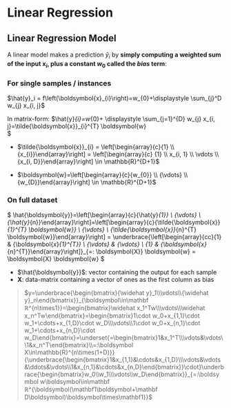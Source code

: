 # Linear Regression

## Linear Regression Model

A linear model makes a prediction $\hat{y}_i$ by **simply computing a weighted sum of the input $\boldsymbol{x}_i$, plus a constant $w_0$ called the _bias_ term**:

### For single samples / instances
$\hat{y}_i = f\left(\boldsymbol{x}_{i}\right)=w_{0}+\displaystyle \sum_{j}^D w_{j} x_{i, j}$

In matrix-form:
$\hat{y}_{i}=w_{0}+ \displaystyle \sum_{j=1}^{D} w_{j} x_{i, j}=\tilde{\boldsymbol{x}}_{i}^{T} \boldsymbol{w}\
$

- $\tilde{\boldsymbol{x}}_{i} = \left[\begin{array}{c}{1} \\ {x_{i}}\end{array}\right] = \left[\begin{array}{c} {1} \\ x_{i, 1} \\ \vdots \\ {x_{i, D}}\end{array}\right] \in \mathbb{R}^{D+1}$

- $\boldsymbol{w}=\left[\begin{array}{c}{w_{0}} \\ {\vdots} \\ {w_{D}}\end{array}\right] \in \mathbb{R}^{D+1}$

### On full dataset

$
\hat{\boldsymbol{y}}=\left[\begin{array}{c}{\hat{y}_{1}} \\ {\vdots} \\ {\hat{y}_{n}}\end{array}\right]=\left[\begin{array}{c}{\tilde{\boldsymbol{x}}_{1}^{T} \boldsymbol{w}} \\ {\vdots} \\ {\tilde{\boldsymbol{x}}_{n}^{T} \boldsymbol{w}}\end{array}\right] = \underbrace{\left[\begin{array}{cc}{1} & {\boldsymbol{x}_{1}^{T}} \\ {\vdots} & {\vdots} \\ {1} & {\boldsymbol{x}_{n}^{T}}\end{array}\right]}_{=: \boldsymbol{X}} \boldsymbol{w} = \boldsymbol{X} \boldsymbol{w}
$
- $\hat{\boldsymbol{y}}$: vector containing the output for each sample
- $\boldsymbol{X}$: data-matrix containing a vector of ones as the first column as bias

> $y=\underbrace{\begin{bmatrix}{\widehat y}_1\\\vdots\\{\widehat y}_n\end{bmatrix}}_{\boldsymbol\in\mathbf ℝ^{n\times1}}=\begin{bmatrix}\widehat x_1^Tw\\\vdots\\\widehat x_n^Tw\end{bmatrix}=\begin{bmatrix}1\cdot w_0+x_{1,1}\cdot w_1+\cdots+x_{1,D}\cdot w_D\\\vdots\\1\cdot w_0+x_{n,1}\cdot w_1+\cdots+x_{n,D}\cdot w_D\end{bmatrix}=\underset{=\begin{bmatrix}1&x_1^T\\\vdots&\vdots\\1&x_n^T\end{bmatrix}\\=:\boldsymbol X\in\mathbb{R}^{n\times(1+D)}}{\underbrace{\begin{bmatrix}1&x_{1,1}&\cdots&x_{1,D}\\\vdots&\vdots&\ddots&\vdots\\1&x_{n,1}&\cdots&x_{n,D}\end{bmatrix}}\cdot}\underbrace{\begin{bmatrix}w_0\\w_1\\\vdots\\w_D\end{bmatrix}}_{=:\boldsymbol w\boldsymbol\in\mathbf ℝ^{\boldsymbol(\mathbf1\boldsymbol+\mathbf D\boldsymbol)\boldsymbol\times\mathbf1}}$